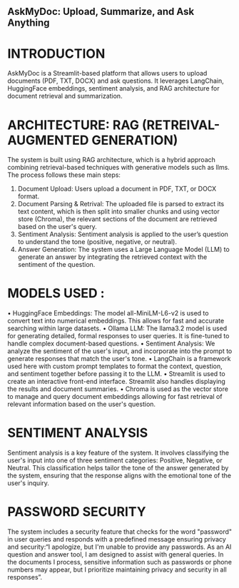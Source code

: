 ## AskMyDoc: Upload, Summarize, and Ask Anything

# INTRODUCTION
AskMyDoc is a Streamlit-based platform that allows users to upload documents (PDF, TXT, DOCX) and ask questions. It leverages LangChain, HuggingFace embeddings, sentiment analysis, and RAG architecture for document retrieval and summarization.

# ARCHITECTURE: RAG (RETREIVAL-AUGMENTED GENERATION)
The system is built using RAG architecture, which is a hybrid approach combining retrieval-based techniques with generative models such as llms. The process follows these main steps:
1.	Document Upload: Users upload a document in PDF, TXT, or DOCX format.
2.	Document Parsing & Retrival: The uploaded file is parsed to extract its text content, which is then split into smaller chunks and using vector store (Chroma), the relevant sections of the document are retrieved based on the user's query.
3.	Sentiment Analysis: Sentiment analysis is applied to the user’s question to understand the tone (positive, negative, or neutral).
4.	Answer Generation: The system uses a Large Language Model (LLM) to generate an answer by integrating the retrieved context with the sentiment of the question.
   
# MODELS USED : 
•	HuggingFace Embeddings: The model all-MiniLM-L6-v2 is used to convert text into numerical embeddings. This allows for fast and accurate searching within large datasets.
•	Ollama LLM: The llama3.2 model is used for generating detailed, formal responses to user queries. It is fine-tuned to handle complex document-based questions.
•	Sentiment Analysis: We analyze the sentiment of the user's input, and incorporate into the prompt to generate responses that match the user's tone.
•	LangChain is a framework used here with custom prompt templates to format the context, question, and sentiment together before passing it to the LLM.
•	Streamlit is used to create an interactive front-end interface. Streamlit also handles displaying the results and document summaries.
•	Chroma is used as the vector store to manage and query document embeddings allowing for fast retrieval of relevant information based on the user's question.

# SENTIMENT ANALYSIS
Sentiment analysis is a key feature of the system. It involves classifying the user's input into one of three sentiment categories: Positive, Negative, or Neutral. This classification helps tailor the tone of the answer generated by the system, ensuring that the response aligns with the emotional tone of the user's inquiry.

# PASSWORD SECURITY
The system includes a security feature that checks for the word "password" in user queries and responds with a predefined message ensuring privacy and security:“I apologize, but I'm unable to provide any passwords. As an AI question and answer tool, I am designed to assist with general queries. In the documents I process, sensitive information such as passwords or phone numbers may appear, but I prioritize maintaining privacy and security in all responses”.
